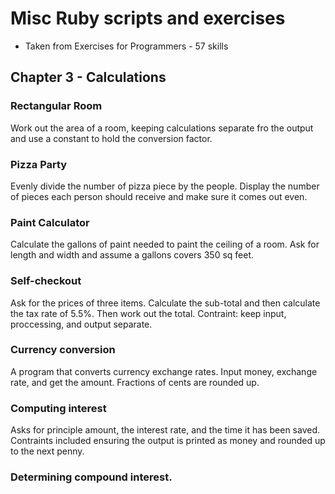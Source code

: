 # Misc Ruby scripts and exercises

* Taken from Exercises for Programmers - 57 skills

## Chapter 3 - Calculations

### Rectangular Room
Work out the area of a room, keeping calculations separate fro the output and use a constant to hold the conversion factor. 

### Pizza Party
Evenly divide the number of pizza piece by the people. Display the number of pieces each person should receive and make sure it comes out even.

### Paint Calculator
Calculate the gallons of paint needed to paint the ceiling of a room. Ask for length and width and assume a gallons covers 350 sq feet.

### Self-checkout
Ask for the prices of three items. Calculate the sub-total and then calculate the tax rate of 5.5%. Then work out the total. Contraint: keep input, proccessing, and output separate. 

### Currency conversion
A program that converts currency exchange rates. Input money, exchange rate, and get the amount. Fractions of cents are rounded up. 

### Computing interest
Asks for principle amount, the interest rate, and the time it has been saved. Contraints included ensuring the output is printed as money and rounded up to the next penny. 

### Determining compound interest. 


